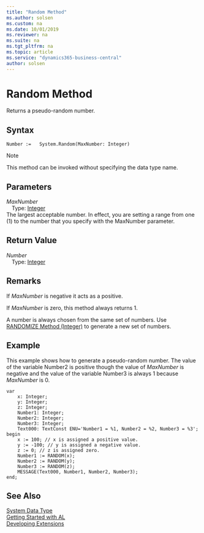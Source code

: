 ```yaml
---
title: "Random Method"
ms.author: solsen
ms.custom: na
ms.date: 10/01/2019
ms.reviewer: na
ms.suite: na
ms.tgt_pltfrm: na
ms.topic: article
ms.service: "dynamics365-business-central"
author: solsen
---
```

[//]: # (START>DO_NOT_EDIT)
[//]: # (IMPORTANT:Do not edit any of the content between here and the END>DO_NOT_EDIT.)
[//]: # (Any modifications should be made in the .xml files in the ModernDev repo.)
# Random Method
Returns a pseudo-random number.


## Syntax
```
Number :=   System.Random(MaxNumber: Integer)
```
> [!NOTE]  
> This method can be invoked without specifying the data type name.  
## Parameters
*MaxNumber*  
&emsp;Type: [Integer](../integer/integer-data-type.md)  
The largest acceptable number. In effect, you are setting a range from one (1) to the number that you specify with the MaxNumber parameter.  


## Return Value
*Number*  
&emsp;Type: [Integer](../integer/integer-data-type.md)  
  


[//]: # (IMPORTANT: END>DO_NOT_EDIT)


## Remarks  
 If *MaxNumber* is negative it acts as a positive.  
  
 If *MaxNumber* is zero, this method always returns 1.  
  
 A number is always chosen from the same set of numbers. Use [RANDOMIZE Method \(Integer\)](../../methods/devenv-randomize-method-integer.md) to generate a new set of numbers.  
  
## Example  
 This example shows how to generate a pseudo-random number. The value of the variable Number2 is positive though the value of *MaxNumber* is negative and the value of the variable Number3 is always 1 because *MaxNumber* is 0.  
  
```  
var
    x: Integer;
    y: Integer;
    z: Integer;
    Number1: Integer;
    Number2: Integer;
    Number3: Integer;
    Text000: TextConst ENU='Number1 = %1, Number2 = %2, Number3 = %3';
begin
    x := 100; // x is assigned a positive value.  
    y := -100; // y is assigned a negative value.  
    z := 0; // z is assigned zero.  
    Number1 := RANDOM(x);  
    Number2 := RANDOM(y);  
    Number3 := RANDOM(z);  
    MESSAGE(Text000, Number1, Number2, Number3);  
end;
```  

## See Also
[System Data Type](system-data-type.md)  
[Getting Started with AL](../../devenv-get-started.md)  
[Developing Extensions](../../devenv-dev-overview.md)